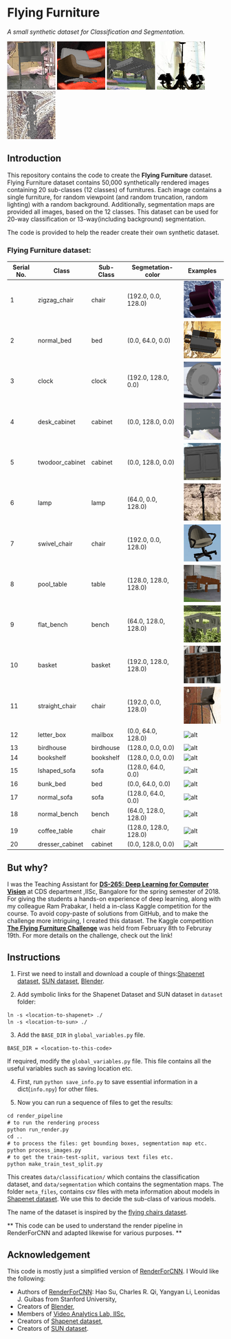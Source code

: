 # Flying Furniture

_A small synthetic dataset for Classification and Segmentation._

![alt-text-1](misc/1.gif "title-1") ![alt-text-2](misc/2.gif "title-2") ![alt-text-1](misc/3.gif "title-3") ![alt-text-4](misc/4.gif "title-4") ![alt-text-1](misc/0.gif "title-5")

## Introduction

This repository contains the code to create the __Flying Furniture__ dataset. Flying Furniture dataset contains 50,000 synthetically rendered images containing 20 sub-classes (12 classes) of furnitures. Each image contains a single furniture, for random viewpoint (and random truncation, random lighting) with a random background. Additionally, segmentation maps are provided all images, based on the 12 classes. This dataset can be used for 20-way classification or 13-way(including background) segmentation.

The code is provided to help the reader create their own synthetic dataset.

### Flying Furniture dataset:


| Serial No.| Class|Sub-Class| Segmetation-color| Examples  |
| ------------- |-------------| -----|------------- |-------------|
|1| zigzag_chair | chair | (192.0, 0.0, 128.0) | ![alt](misc/zigzag_chair.gif) |
|2| normal_bed | bed | (0.0, 64.0, 0.0) | ![alt](misc/normal_bed.gif) |
|3| clock | clock | (192.0, 128.0, 0.0) | ![alt](misc/clock.gif) |
|4| desk_cabinet | cabinet | (0.0, 128.0, 0.0) | ![alt](misc/desk_cabinet.gif) |
|5| twodoor_cabinet | cabinet |(0.0, 128.0, 0.0) | ![alt](misc/twodoor_cabinet.gif) |
|6| lamp | lamp | (64.0, 0.0, 128.0) | ![alt](misc/lamp.gif) |
|7| swivel_chair | chair | (192.0, 0.0, 128.0) | ![alt](misc/swivel_chair.gif) |
|8| pool_table | table | (128.0, 128.0, 128.0) | ![alt](misc/pool_table.gif) |
|9| flat_bench | bench | (64.0, 128.0, 128.0) | ![alt](misc/flat_bench.gif) |
|10| basket | basket | (192.0, 128.0, 128.0) | ![alt](misc/basket.gif) |
|11| straight_chair | chair | (192.0, 0.0, 128.0) | ![alt](misc/straight_chair.gif) |
|12| letter_box | mailbox | (0.0, 64.0, 128.0) | ![alt](misc/letter_box.gif) |
|13| birdhouse | birdhouse | (128.0, 0.0, 0.0) | ![alt](misc/birdhouse.gif) |
|14| bookshelf | bookshelf |  (128.0, 0.0, 0.0) | ![alt](misc/bookshelf.gif) |
|15| lshaped_sofa | sofa | (128.0, 64.0, 0.0) | ![alt](misc/lshaped_sofa.gif) |
|16| bunk_bed | bed | (0.0, 64.0, 0.0) | ![alt](misc/bunk_bed.gif) |
|17| normal_sofa | sofa | (128.0, 64.0, 0.0) | ![alt](misc/normal_sofa.gif) |
|18| normal_bench | bench | (64.0, 128.0, 128.0) | ![alt](normal_bench.gif) |
|19| coffee_table | chair | (128.0, 128.0, 128.0) | ![alt](misc/coffee_table.gif) |
|20| dresser_cabinet | cabinet | (0.0, 128.0, 0.0) | ![alt](misc/dresser_cabinet.gif) |

 
 
## But why?

I was the Teaching Assistant for [**DS-265: Deep Learning for Computer Vision**](https://val-iisc.github.io/DLCV/) at CDS department ,IISc, Bangalore for the spring semester of 2018. For giving the students a hands-on experience of deep learning, along with my colleague Ram Prabakar, I held a in-class Kaggle competition for the course. To avoid copy-paste of solutions from GitHub, and to make the challenge more intriguing, I created this dataset.  The Kaggle competition [**The Flying Furniture Challenge**](https://www.kaggle.com/c/ffc) was held from February 8th to Februray 19th. For more details on the challenge, check out the link!   

## Instructions

1) First we need to install and download a couple of things:[Shapenet dataset](https://www.shapenet.org/), [SUN dataset](https://groups.csail.mit.edu/vision/SUN/), [Blender](https://www.blender.org/).

2) Add symbolic links for the Shapenet Dataset and SUN dataset in `dataset` folder:
```
ln -s <location-to-shapenet> ./
ln -s <location-to-sun> ./
```

3) Add the `BASE_DIR` in `global_variables.py` file.
```
BASE_DIR = <location-to-this-code>
```
If required, modify the `global_variables.py` file.  This file contains all the useful variables such as saving location etc.

4) First, run `python save_info.py` to save essential information in a dict(`info.npy`) for other files.

5) Now you can run a sequence of files to get the results: 
```
cd render_pipeline
# to run the rendering process
python run_render.py
cd ..
# to process the files: get bounding boxes, segmentation map etc.
python process_images.py
# to get the train-test-split, various text files etc.
python make_train_test_split.py
```

This creates `data/classification/` which contains the classification dataset, and `data/segmentation` which contains the segmentation maps. The folder `meta_files`, contains csv files with meta information about models in [Shapenet dataset](https://www.shapenet.org/). We use this to decide the sub-class of various models. 

The name of the dataset is inspired by the [flying chairs dataset](https://lmb.informatik.uni-freiburg.de/resources/datasets/FlyingChairs.en.html).

** This code can be used to understand the render pipeline in RenderForCNN and adapted likewise for various purposes. **

## Acknowledgement

This code is mostly just a simplified version of [RenderForCNN](https://github.com/ShapeNet/RenderForCNN). I Would like the following:

* Authors of [RenderForCNN](https://github.com/ShapeNet/RenderForCNN): Hao Su, Charles R. Qi, Yangyan Li, Leonidas J. Guibas from Stanford University,
* Creators of [Blender](https://www.blender.org/),
* Members of [Video Analytics Lab, IISc](http://val.serc.iisc.ernet.in/valweb/),
* Creators of [Shapenet dataset](https://www.shapenet.org/),
* Creators of [SUN dataset](https://groups.csail.mit.edu/vision/SUN/). 

